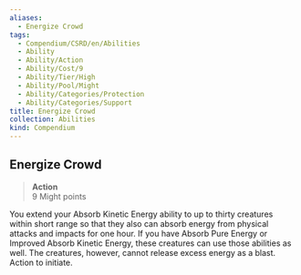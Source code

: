 ```yaml
---
aliases:
  - Energize Crowd
tags:
  - Compendium/CSRD/en/Abilities
  - Ability
  - Ability/Action
  - Ability/Cost/9
  - Ability/Tier/High
  - Ability/Pool/Might
  - Ability/Categories/Protection
  - Ability/Categories/Support
title: Energize Crowd
collection: Abilities
kind: Compendium
---
```

## Energize Crowd  
>**Action**  
>9 Might points
  
You extend your Absorb Kinetic Energy ability to up to thirty creatures within short range so that they also can absorb energy from physical attacks and impacts for one hour. If you have Absorb Pure Energy or Improved Absorb Kinetic Energy, these creatures can use those abilities as well. The creatures, however, cannot release excess energy as a blast. Action to initiate.